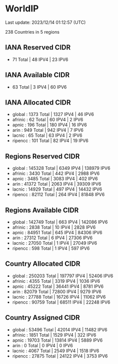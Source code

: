 # WorldIP

Last update: 2023/12/14 01:12:57 (UTC)

238 Countries in 5 regions

## IANA Reserved CIDR

- 71 Total | 48 IPV4 | 23 IPV6

## IANA Available CIDR

- 63 Total | 3 IPV4 | 60 IPV6

## IANA Allocated CIDR

- global : 1373 Total | 1327 IPV4 | 46 IPV6
- afrinic : 62 Total | 60 IPV4 | 2 IPV6
- apnic : 196 Total | 180 IPV4 | 16 IPV6
- arin : 949 Total | 942 IPV4 | 7 IPV6
- lacnic : 65 Total | 63 IPV4 | 2 IPV6
- ripencc : 101 Total | 82 IPV4 | 19 IPV6

## Regions Reserved CIDR

- global : 145328 Total | 6349 IPV4 | 138979 IPV6
- afrinic : 3430 Total | 442 IPV4 | 2988 IPV6
- apnic : 3485 Total | 3083 IPV4 | 402 IPV6
- arin : 41372 Total | 2063 IPV4 | 39309 IPV6
- lacnic : 14929 Total | 497 IPV4 | 14432 IPV6
- ripencc : 82112 Total | 264 IPV4 | 81848 IPV6

## Regions Available CIDR

- global : 142749 Total | 663 IPV4 | 142086 IPV6
- afrinic : 2838 Total | 10 IPV4 | 2828 IPV6
- apnic : 84951 Total | 645 IPV4 | 84306 IPV6
- arin : 27312 Total | 6 IPV4 | 27306 IPV6
- lacnic : 27050 Total | 1 IPV4 | 27049 IPV6
- ripencc : 598 Total | 1 IPV4 | 597 IPV6

## Country Allocated CIDR

- global : 250203 Total | 197797 IPV4 | 52406 IPV6
- afrinic : 4355 Total | 3319 IPV4 | 1036 IPV6
- apnic : 45222 Total | 36441 IPV4 | 8781 IPV6
- arin : 82079 Total | 72800 IPV4 | 9279 IPV6
- lacnic : 27788 Total | 16726 IPV4 | 11062 IPV6
- ripencc : 90759 Total | 68511 IPV4 | 22248 IPV6

## Country Assigned CIDR

- global : 53496 Total | 42014 IPV4 | 11482 IPV6
- afrinic : 1851 Total | 1529 IPV4 | 322 IPV6
- apnic : 19703 Total | 13814 IPV4 | 5889 IPV6
- arin : 0 Total | 0 IPV4 | 0 IPV6
- lacnic : 4067 Total | 2549 IPV4 | 1518 IPV6
- ripencc : 27875 Total | 24122 IPV4 | 3753 IPV6
